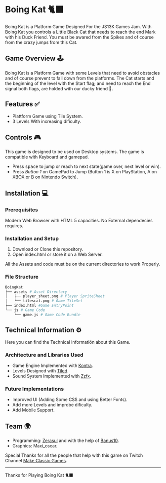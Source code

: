 # Boing Kat 🐈‍⬛

Boing Kat is a Platform Game Designed For the JS13K Games Jam. With Boing Kat you controls a Little Black Cat that needs to reach the end Mark with his Duck Friend. You must be awared from the Spikes and of course from the crazy jumps from this Cat.

## Game Overview 🕹️

Boing Kat is a Platform Game with some Levels that need to avoid obstacles and of course prevent to fall down from the platforms. The Cat starts and the beginning of the level with the Start flag; and need to reach the End signal both flags, are holded with our ducky friend 🦆.

## Features ✅

* Plattform Game using Tile System.
* 3 Levels With increasing dificulty.

## Controls 🎮

This game is designed to be used on Desktop systems. The game is compatible with Keyboard and gamepad.

* Press <kbd>space</kbd> to jump or reach to next state(game over, next level or win).
* Press _Button 1_ on GamePad to Jump (Button 1 is X on PlayStation, A on XBOX or B on Nintendo Switch).

## Installation 💻

### Prerequisites

Modern Web Browser with HTML 5 capacities. No External dependecies requires.

### Installation and Setup

1. Download or Clone this repository.
2. Open index.html or store it on a Web Server.

All the Assets and code must be on the current directories to work Properly.

### File Structure

```bash
BoingKat
├── assets # Asset Directory
│   ├── player_sheet.png # Player SpriteSheet
│   └── tilescat.png # Game TileSet
├── index.html #Game EntryPoint
└── js # Game Code
    └── game.js # Game Code Bundle
```

## Technical Information ⚙️

Here you can find the Technical Informatión about this Game.

### Architecture and Libraries Used

* Game Engine Implemented with [Kontra](https://straker.github.io/kontra/).
* Levels Designed with [Tiled](https://www.mapeditor.org/).
* Sound System Implemented with [Zzfx](https://github.com/KilledByAPixel/ZzFX).

### Future Implementations

* Improved UI (Adding Some CSS and using Better Fonts).
* Add more Levels and improbe dificulty.
* Add Mobile Support.

## Team 🌍

* Programming: [Zerasul](https://github.com/zerasul) and with the help of [Banus10](https://github.com/TheBanusco10).
* Graphics: Maxi_oscar.

Special Thanks for all the people that help with this game on Twitch Channel [Make Classic Games](https://www.twitch.tv/makeclassicgames/).

---

Thanks for Playing Boing Kat 🐈‍⬛